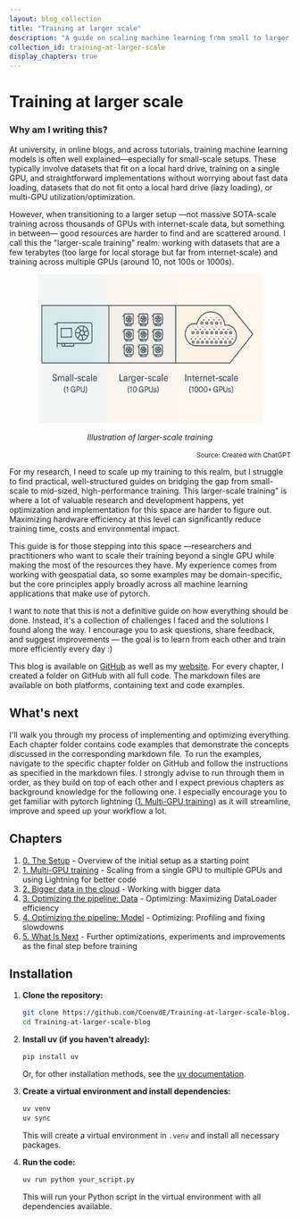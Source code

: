 ```yaml
---
layout: blog_collection
title: "Training at larger scale"
description: "A guide on scaling machine learning from small to larger training setups."
collection_id: training-at-larger-scale
display_chapters: true
---
```


# Training at larger scale

### Why am I writing this?

At university, in online blogs, and across tutorials, training machine learning models is often well explained—especially for small-scale setups. These typically involve datasets that fit on a local hard drive, training on a single GPU, and straightforward implementations without worrying about fast data loading, datasets that do not fit onto a local hard drive (lazy loading), or multi-GPU utilization/optimization.

However, when transitioning to a larger setup —not massive SOTA-scale training across thousands of GPUs with internet-scale data, but something in between— good resources are harder to find and are scattered around. I call this the "larger-scale training" realm: working with datasets that are a few terabytes (too large for local storage but far from internet-scale) and training across multiple GPUs (around 10, not 100s or 1000s).

<div align="center">
  <img src="/images/training-blog/intro_image_larger_scale.png" alt="Scaling up training" width="400"/>
  <br>
  <p><em>Illustration of larger-scale training</em></p>
</div>

<div align="right">
  <small>Source: Created with ChatGPT</small>
</div>

For my research, I need to scale up my training to this realm, but I struggle to find practical, well-structured guides on bridging the gap from small-scale to mid-sized, high-performance training. This larger-scale training" is where a lot of valuable research and development happens, yet optimization and implementation for this space are harder to figure out. Maximizing hardware efficiency at this level can significantly reduce training time, costs and environmental impact.

This guide is for those stepping into this space —researchers and practitioners who want to scale their training beyond a single GPU while making the most of the resources they have. My experience comes from working with geospatial data, so some examples may be domain-specific, but the core principles apply broadly across all machine learning applications that make use of pytorch.

I want to note that this is not a definitive guide on how everything should be done. Instead, it's a collection of challenges I faced and the solutions I found along the way. I encourage you to ask questions, share feedback, and suggest improvements — the goal is to learn from each other and train more efficiently every day :)

This blog is available on [GitHub](https://github.com/coenvde/training-at-larger-scale-blog) as well as my [website](https://coenvde.github.io/blogs/training-at-larger-scale/index/). For every chapter, I created a folder on GitHub with all full code. The markdown files are available on both platforms, containing text and code examples.

## What's next

I'll walk you through my process of implementing and optimizing everything. Each chapter folder contains code examples that demonstrate the concepts discussed in the corresponding markdown file. To run the examples, navigate to the specific chapter folder on GitHub and follow the instructions as specified in the markdown files. I strongly advise to run through them in order, as they build on top of each other and I expect previous chapters as background knowledge for the following one. I especially encourage you to get familiar with pytorch lightning ([1. Multi-GPU training](/blogs/training-at-larger-scale/part2/)) as it will streamline, improve and speed up your workflow a lot.

## Chapters

1. [0. The Setup](/blogs/training-at-larger-scale/part1/) - Overview of the initial setup as a starting point
2. [1. Multi-GPU training](/blogs/training-at-larger-scale/part2/) - Scaling from a single GPU to multiple GPUs and using Lightning for better code
3. [2. Bigger data in the cloud](/blogs/training-at-larger-scale/part3/) - Working with bigger data
4. [3. Optimizing the pipeline: Data](/blogs/training-at-larger-scale/part4/) - Optimizing: Maximizing DataLoader efficiency
5. [4. Optimizing the pipeline: Model](/blogs/training-at-larger-scale/part5/) - Optimizing: Profiling and fixing slowdowns
6. [5. What Is Next](/blogs/training-at-larger-scale/part6/) - Further optimizations, experiments and improvements as the final step before training

## Installation

1.  **Clone the repository:**

    ```bash
    git clone https://github.com/CoenvdE/Training-at-larger-scale-blog.git
    cd Training-at-larger-scale-blog
    ```

2.  **Install uv (if you haven't already):**

    ```bash
    pip install uv
    ```

    Or, for other installation methods, see the [uv documentation](https://astral.sh/uv/install.sh).

3.  **Create a virtual environment and install dependencies:**

    ```bash
    uv venv
    uv sync
    ```

    This will create a virtual environment in `.venv` and install all necessary packages.

4.  **Run the code:**
    ```bash
    uv run python your_script.py
    ```
    This will run your Python script in the virtual environment with all dependencies available.

<!-- TODO THANK LAURENS ANDY JOE SOMEWHERE (BUT WHERE?) -->
